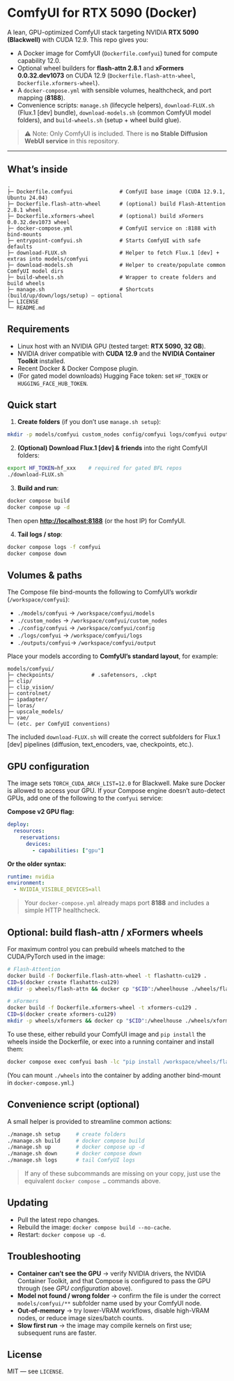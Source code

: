 # ComfyUI for RTX 5090 (Docker)

A lean, GPU-optimized ComfyUI stack targeting NVIDIA **RTX 5090 (Blackwell)** with CUDA 12.9.
This repo gives you:

* A Docker image for ComfyUI (`Dockerfile.comfyui`) tuned for compute capability 12.0.
* Optional wheel builders for **flash-attn 2.8.1** and **xFormers 0.0.32.dev1073** on CUDA 12.9
  (`Dockerfile.flash-attn-wheel`, `Dockerfile.xformers-wheel`).
* A `docker-compose.yml` with sensible volumes, healthcheck, and port mapping (**8188**).
* Convenience scripts: `manage.sh` (lifecycle helpers), `download-FLUX.sh` (Flux.1 [dev] bundle),
  `download-models.sh` (common ComfyUI model folders), and `build-wheels.sh` (setup + wheel build glue).

> ⚠️ Note: Only ComfyUI is included. There is **no Stable Diffusion WebUI service** in this repository.

---

## What’s inside

```text
.
├─ Dockerfile.comfyui               # ComfyUI base image (CUDA 12.9.1, Ubuntu 24.04)
├─ Dockerfile.flash-attn-wheel      # (optional) build Flash-Attention 2.8.1 wheel
├─ Dockerfile.xformers-wheel        # (optional) build xFormers 0.0.32.dev1073 wheel
├─ docker-compose.yml               # ComfyUI service on :8188 with bind-mounts
├─ entrypoint-comfyui.sh            # Starts ComfyUI with safe defaults
├─ download-FLUX.sh                 # Helper to fetch Flux.1 [dev] + extras into models/comfyui
├─ download-models.sh               # Helper to create/populate common ComfyUI model dirs
├─ build-wheels.sh                  # Wrapper to create folders and build wheels
├─ manage.sh                        # Shortcuts (build/up/down/logs/setup) — optional
├─ LICENSE
└─ README.md
```

## Requirements

* Linux host with an NVIDIA GPU (tested target: **RTX 5090, 32 GB**).
* NVIDIA driver compatible with **CUDA 12.9** and the **NVIDIA Container Toolkit** installed.
* Recent Docker & Docker Compose plugin.
* (For gated model downloads) Hugging Face token: set `HF_TOKEN` or `HUGGING_FACE_HUB_TOKEN`.

## Quick start

1. **Create folders** (if you don’t use `manage.sh setup`):

```bash
mkdir -p models/comfyui custom_nodes config/comfyui logs/comfyui outputs/comfyui
```

2. **(Optional) Download Flux.1 [dev] & friends** into the right ComfyUI folders:

```bash
export HF_TOKEN=hf_xxx    # required for gated BFL repos
./download-FLUX.sh
```

3. **Build and run**:

```bash
docker compose build
docker compose up -d
```

Then open **[http://localhost:8188](http://localhost:8188)** (or the host IP) for ComfyUI.

4. **Tail logs / stop**:

```bash
docker compose logs -f comfyui
docker compose down
```

## Volumes & paths

The Compose file bind-mounts the following to ComfyUI’s workdir (`/workspace/comfyui`):

* `./models/comfyui` → `/workspace/comfyui/models`
* `./custom_nodes`   → `/workspace/comfyui/custom_nodes`
* `./config/comfyui` → `/workspace/comfyui/config`
* `./logs/comfyui`   → `/workspace/comfyui/logs`
* `./outputs/comfyui`→ `/workspace/comfyui/output`

Place your models according to **ComfyUI’s standard layout**, for example:

```text
models/comfyui/
├─ checkpoints/            # .safetensors, .ckpt
├─ clip/
├─ clip_vision/
├─ controlnet/
├─ ipadapter/
├─ loras/
├─ upscale_models/
├─ vae/
└─ (etc. per ComfyUI conventions)
```

The included `download-FLUX.sh` will create the correct subfolders for Flux.1 [dev] pipelines (diffusion, text_encoders, vae, checkpoints, etc.).

## GPU configuration

The image sets `TORCH_CUDA_ARCH_LIST=12.0` for Blackwell. Make sure Docker is allowed to access your GPU.
If your Compose engine doesn’t auto-detect GPUs, add one of the following to the `comfyui` service:

**Compose v2 GPU flag:**

```yaml
deploy:
  resources:
    reservations:
      devices:
        - capabilities: ["gpu"]
```

**Or the older syntax:**

```yaml
runtime: nvidia
environment:
  - NVIDIA_VISIBLE_DEVICES=all
```

> Your `docker-compose.yml` already maps port **8188** and includes a simple HTTP healthcheck.

## Optional: build flash-attn / xFormers wheels

For maximum control you can prebuild wheels matched to the CUDA/PyTorch used in the image:

```bash
# Flash-Attention
docker build -f Dockerfile.flash-attn-wheel -t flashattn-cu129 .
CID=$(docker create flashattn-cu129)
mkdir -p wheels/flash-attn && docker cp "$CID":/wheelhouse ./wheels/flash-attn && docker rm "$CID"

# xFormers
docker build -f Dockerfile.xformers-wheel -t xformers-cu129 .
CID=$(docker create xformers-cu129)
mkdir -p wheels/xformers && docker cp "$CID":/wheelhouse ./wheels/xformers && docker rm "$CID"
```

To use these, either rebuild your ComfyUI image and `pip install` the wheels inside the Dockerfile,
or exec into a running container and install them:

```bash
docker compose exec comfyui bash -lc "pip install /workspace/wheels/flash-attn/*.whl /workspace/wheels/xformers/*.whl"
```

(You can mount `./wheels` into the container by adding another bind-mount in `docker-compose.yml`.)

## Convenience script (optional)

A small helper is provided to streamline common actions:

```bash
./manage.sh setup     # create folders
./manage.sh build     # docker compose build
./manage.sh up        # docker compose up -d
./manage.sh down      # docker compose down
./manage.sh logs      # tail ComfyUI logs
```

> If any of these subcommands are missing on your copy, just use the equivalent `docker compose …` commands above.

## Updating

* Pull the latest repo changes.
* Rebuild the image: `docker compose build --no-cache`.
* Restart: `docker compose up -d`.

## Troubleshooting

* **Container can’t see the GPU** → verify NVIDIA drivers, the NVIDIA Container Toolkit, and that Compose is configured to pass the GPU through (see *GPU configuration* above).
* **Model not found / wrong folder** → confirm the file is under the correct `models/comfyui/**` subfolder name used by your ComfyUI node.
* **Out-of-memory** → try lower-VRAM workflows, disable high-VRAM nodes, or reduce image sizes/batch counts.
* **Slow first run** → the image may compile kernels on first use; subsequent runs are faster.

## License

MIT — see `LICENSE`.
